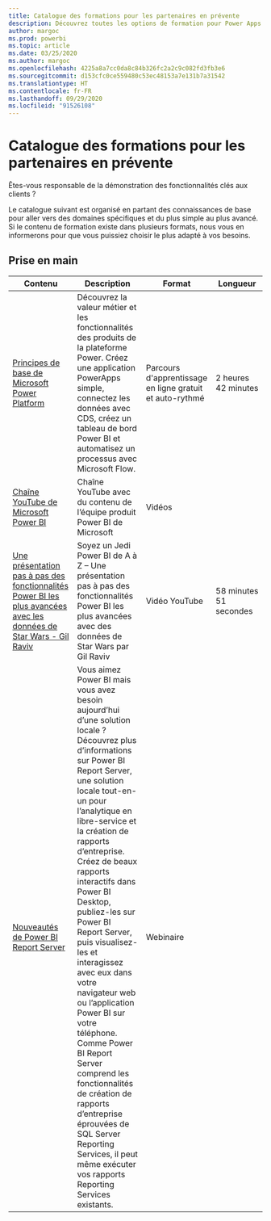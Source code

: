 ```yaml
---
title: Catalogue des formations pour les partenaires en prévente
description: Découvrez toutes les options de formation pour Power Apps
author: margoc
ms.prod: powerbi
ms.topic: article
ms.date: 03/25/2020
ms.author: margoc
ms.openlocfilehash: 4225a8a7cc0da8c84b326fc2a2c9c082fd3fb3e6
ms.sourcegitcommit: d153cfc0ce559480c53ec48153a7e131b7a31542
ms.translationtype: HT
ms.contentlocale: fr-FR
ms.lasthandoff: 09/29/2020
ms.locfileid: "91526108"
---
```

# <a name="partner-pre-sales-learning-catalog"></a>Catalogue des formations pour les partenaires en prévente

Êtes-vous responsable de la démonstration des fonctionnalités clés aux clients ? 

Le catalogue suivant est organisé en partant des connaissances de base pour aller vers des domaines spécifiques et du plus simple au plus avancé. Si le contenu de formation existe dans plusieurs formats, nous vous en informerons pour que vous puissiez choisir le plus adapté à vos besoins.

## <a name="get-started"></a>Prise en main<a name="get-started"></a>
| Contenu  | Description | Format  | Longueur   |
|-------------------------------------------------------------------------------------------------------------------------------------|-------------------------------------------------------------------------------------------------------------------------------------------------------------------------------------------------------------------------------------------------------------------------------------------------------------------------------------------------------------------------------------------------------------------------------------------------------------------------------------------------------------------------------------------------------------------|---------------------------------------|-------------|
| [Principes de base de Microsoft Power Platform](/learn/paths/power-plat-fundamentals/)   | Découvrez la valeur métier et les fonctionnalités des produits de la plateforme Power. Créez une application PowerApps simple, connectez les données avec CDS, créez un tableau de bord Power BI et automatisez un processus avec Microsoft Flow.   | Parcours d'apprentissage en ligne gratuit et auto-rythmé | 2 heures 42 minutes   |
| [Chaîne YouTube de Microsoft Power BI](https://www.youtube.com/user/mspowerbi/videos)                                                 | Chaîne YouTube avec du contenu de l’équipe produit Power BI de Microsoft  | Vidéos |             |
| [Une présentation pas à pas des fonctionnalités Power BI les plus avancées avec les données de Star Wars - Gil Raviv](https://www.youtube.com/watch?v=r0Qk5V8dvgg) | Soyez un Jedi Power BI de A à Z – Une présentation pas à pas des fonctionnalités Power BI les plus avancées avec des données de Star Wars par Gil Raviv  | Vidéo YouTube   | 58 minutes 51 secondes |
| [Nouveautés de Power BI Report Server](https://info.microsoft.com/whats-new-powerbi-report-server-ondemand.html)       | Vous aimez Power BI mais vous avez besoin aujourd’hui d’une solution locale ? Découvrez plus d’informations sur Power BI Report Server, une solution locale tout-en-un pour l’analytique en libre-service et la création de rapports d’entreprise. Créez de beaux rapports interactifs dans Power BI Desktop, publiez-les sur Power BI Report Server, puis visualisez-les et interagissez avec eux dans votre navigateur web ou l’application Power BI sur votre téléphone. Comme Power BI Report Server comprend les fonctionnalités de création de rapports d’entreprise éprouvées de SQL Server Reporting Services, il peut même exécuter vos rapports Reporting Services existants. | Webinaire   |             |